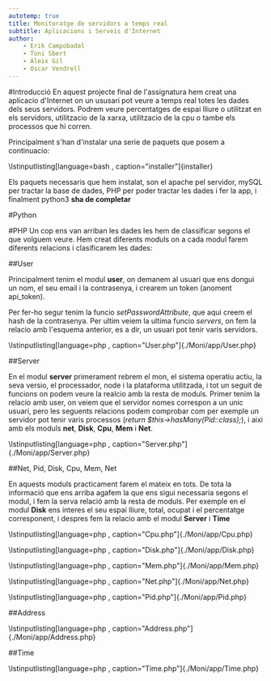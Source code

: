 ```yaml
---
autotemp: true
title: Monitoratge de servidors a temps real
subtitle: Aplicacions i Serveis d'Internet
author:
	- Erik Campobadal
	- Toni Sbert
	- Aleix Gil
	- Oscar Vendrell
---
```


#Introducció
En aquest projecte final de l'assignatura hem creat una aplicacio d'Internet on un ususari pot veure a temps real totes les dades dels seus servidors.
Podrem veure percentatges de espai lliure o utilitzat en els servidors, utilitzacio de la xarxa, utilitzacio de la cpu o tambe els processos que hi corren.

Principalment s'han d'instalar una serie de paquets que posem a continuacio:

\lstinputlisting[language=bash , caption="installer"]{installer}

Els paquets necessaris que hem instalat, son el apache pel servidor, mySQL per tractar la base de dades, PHP per poder tractar les dades i fer la app, i finalment python3 **sha de completar**

#Python


#PHP
Un cop ens van arriban les dades les hem de classificar segons el que volguem veure. Hem creat diferents moduls on a cada modul farem diferents relacions i clasificarem les dades:

##User

Principalment tenim el modul **user**, on demanem al usuari que ens dongui un nom, el seu email i la contrasenya, i crearem un token (anoment api_token).

Per fer-ho segur tenim la funcio *setPasswordAttribute*, que aqui creem el hash de la contrasenya. Per ultim veiem la ultima funcio *servers*, on fem la relacio amb l'esquema anterior, es a dir, un usuari pot tenir varis servidors.

\lstinputlisting[language=php , caption="User.php"]{./Moni/app/User.php}

##Server

En el modul **server** primerament rebrem el mon, el sistema operatiu actiu, la seva versio, el processador, node i la plataforma utilitzada, i tot un seguit de funcions on podem veure la realcio amb la resta de moduls. Primer tenim la relacio amb user, on veiem que el servidor nomes correspon  a un unic usuari, pero les seguents relacions podem comprobar com per exemple un servidor pot tenir varis processos (*return $this->hasMany(Pid::class);*), i aixi amb els moduls **net**, **Disk**, **Cpu**, **Mem** i **Net**.

\lstinputlisting[language=php , caption="Server.php"]{./Moni/app/Server.php}

##Net, Pid, Disk, Cpu, Mem, Net

En aquests moduls practicament farem el mateix en tots. De tota la informació que ens arriba agafem la que ens sigui necessaria segons el modul, i fem la serva relació amb la resta de moduls. Per exemple en el modul **Disk** ens interes el seu espai lliure, total, ocupat i el percentatge corresponent, i despres fem la relacio amb el modul **Server** i **Time**

\lstinputlisting[language=php , caption="Cpu.php"]{./Moni/app/Cpu.php}

\lstinputlisting[language=php , caption="Disk.php"]{./Moni/app/Disk.php}

\lstinputlisting[language=php , caption="Mem.php"]{./Moni/app/Mem.php}

\lstinputlisting[language=php , caption="Net.php"]{./Moni/app/Net.php}

\lstinputlisting[language=php , caption="Pid.php"]{./Moni/app/Pid.php}

##Address

\lstinputlisting[language=php , caption="Address.php"]{./Moni/app/Address.php}

##Time

\lstinputlisting[language=php , caption="Time.php"]{./Moni/app/Time.php}
